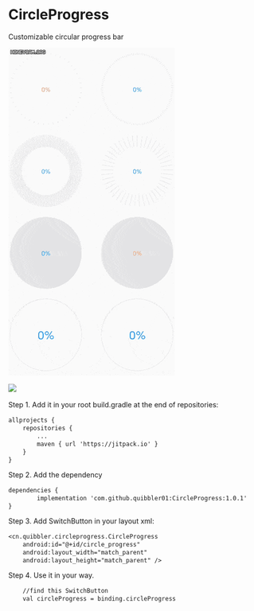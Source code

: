 # CircleProgress
Customizable circular progress bar

![circle_progress_preview](./Demo.gif)

[![](https://jitpack.io/v/quibbler01/CircleProgress.svg)](https://jitpack.io/#quibbler01/CircleProgress)

Step 1. Add it in your root build.gradle at the end of repositories:

	allprojects {
		repositories {
			...
			maven { url 'https://jitpack.io' }
		}
	}
Step 2. Add the dependency

	dependencies {
	        implementation 'com.github.quibbler01:CircleProgress:1.0.1'
	}

Step 3. Add SwitchButton in your layout xml:

    <cn.quibbler.circleprogress.CircleProgress
        android:id="@+id/circle_progress"
        android:layout_width="match_parent"
        android:layout_height="match_parent" />

Step 4. Use it in your way.

        //find this SwitchButton
        val circleProgress = binding.circleProgress
